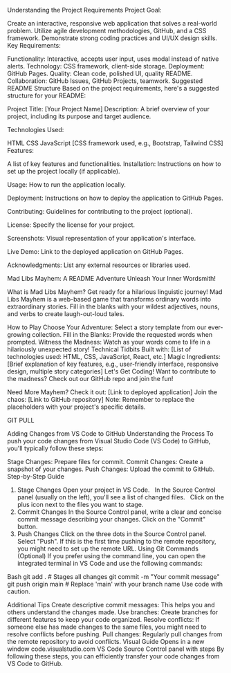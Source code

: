 Understanding the Project Requirements
Project Goal:

Create an interactive, responsive web application that solves a real-world problem.
Utilize agile development methodologies, GitHub, and a CSS framework.
Demonstrate strong coding practices and UI/UX design skills.
Key Requirements:

Functionality: Interactive, accepts user input, uses modal instead of native alerts.
Technology: CSS framework, client-side storage.
Deployment: GitHub Pages.
Quality: Clean code, polished UI, quality README.
Collaboration: GitHub Issues, GitHub Projects, teamwork.
Suggested README Structure
Based on the project requirements, here's a suggested structure for your README:

Project Title: [Your Project Name]
Description:
A brief overview of your project, including its purpose and target audience.

Technologies Used:

HTML
CSS
JavaScript
[CSS framework used, e.g., Bootstrap, Tailwind CSS]
Features:

A list of key features and functionalities.
Installation:
Instructions on how to set up the project locally (if applicable).

Usage:
How to run the application locally.

Deployment:
Instructions on how to deploy the application to GitHub Pages.

Contributing:
Guidelines for contributing to the project (optional).

License:
Specify the license for your project.

Screenshots:
Visual representation of your application's interface.

Live Demo:
Link to the deployed application on GitHub Pages.

Acknowledgments:
List any external resources or libraries used.

Mad Libs Mayhem: A README Adventure
Unleash Your Inner Wordsmith!

What is Mad Libs Mayhem?
Get ready for a hilarious linguistic journey! Mad Libs Mayhem is a web-based game that transforms ordinary words into extraordinary stories. Fill in the blanks with your wildest adjectives, nouns, and verbs to create laugh-out-loud tales.

How to Play
Choose Your Adventure: Select a story template from our ever-growing collection.
Fill in the Blanks: Provide the requested words when prompted.
Witness the Madness: Watch as your words come to life in a hilariously unexpected story!
Technical Tidbits
Built with: [List of technologies used: HTML, CSS, JavaScript, React, etc.]
Magic Ingredients: [Brief explanation of key features, e.g., user-friendly interface, responsive design, multiple story categories]
Let's Get Coding!
Want to contribute to the madness? Check out our GitHub repo and join the fun!

Need More Mayhem?
Check it out: [Link to deployed application]
Join the chaos: [Link to GitHub repository]
Note: Remember to replace the placeholders with your project's specific details.



GIT PULL 


Adding Changes from VS Code to GitHub
Understanding the Process
To push your code changes from Visual Studio Code (VS Code) to GitHub, you'll typically follow these steps:

Stage Changes: Prepare files for commit.
Commit Changes: Create a snapshot of your changes.
Push Changes: Upload the commit to GitHub.
Step-by-Step Guide
1. Stage Changes
Open your project in VS Code.   
In the Source Control panel (usually on the left), you'll see a list of changed files.   
Click on the plus icon next to the files you want to stage.
2. Commit Changes
In the Source Control panel, write a clear and concise commit message describing your changes.
Click on the "Commit" button.
3. Push Changes
Click on the three dots in the Source Control panel.
Select "Push".
If this is the first time pushing to the remote repository, you might need to set up the remote URL.
Using Git Commands (Optional)
If you prefer using the command line, you can open the integrated terminal in VS Code and use the following commands:

Bash
git add .  # Stages all changes
git commit -m "Your commit message"
git push origin main  # Replace 'main' with your branch name
Use code with caution.

Additional Tips
Create descriptive commit messages: This helps you and others understand the changes made.
Use branches: Create branches for different features to keep your code organized.
Resolve conflicts: If someone else has made changes to the same files, you might need to resolve conflicts before pushing.
Pull changes: Regularly pull changes from the remote repository to avoid conflicts.
Visual Guide
Opens in a new window
code.visualstudio.com
VS Code Source Control panel with steps
By following these steps, you can efficiently transfer your code changes from VS Code to GitHub.








